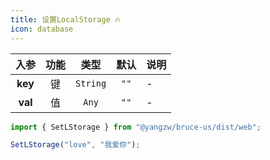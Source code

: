 ```yaml
---
title: 设置LocalStorage 🔥
icon: database
---
```


入参|功能|类型|默认|说明
:-:|:-:|:-:|:-:|-
**key**|键|`String`|`""`|-
**val**|值|`Any`|`""`|-

```js
import { SetLStorage } from "@yangzw/bruce-us/dist/web";

SetLStorage("love", "我爱你");
```